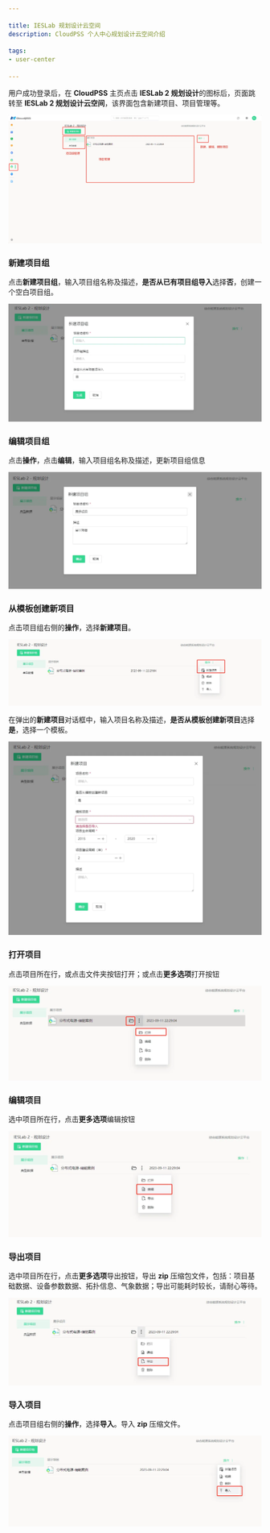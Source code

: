 ```yaml
---

title: IESLab 规划设计云空间
description: CloudPSS 个人中心规划设计云空间介绍

tags: 
- user-center

---
```


用户成功登录后，在 **CloudPSS** 主页点击 **IESLab 2 规划设计**的图标后，页面跳转至 **IESLab 2 规划设计云空间**，该界面包含新建项目、项目管理等。

![IESLab 规划设计云空间](./规划设计-个人中心.png "IESLab 规划设计云空间")

### 新建项目组

点击**新建项目组**，输入项目组名称及描述，**是否从已有项目组导入**选择**否**，创建一个空白项目组。

![新建项目组](./规划设计-新建项目组.png "新建项目组")

### 编辑项目组

点击**操作**，点击**编辑**，输入项目组名称及描述，更新项目组信息

![编辑项目组](./规划设计-编辑项目组.png "编辑项目组")

### 从模板创建新项目

点击项目组右侧的**操作**，选择**新建项目**。

![新建项目](./规划设计-新建项目.png "新建项目")

在弹出的**新建项目**对话框中，输入项目名称及描述，**是否从模板创建新项目**选择**是**，选择一个模板。

![从模板创建新项目](./规划设计-新建项目内容.png "从模板创建新项目")

### 打开项目

点击项目所在行，或点击文件夹按钮打开；或点击**更多选项**打开按钮

![打开项目](./规划设计-打开项目.png "打开项目")

### 编辑项目

选中项目所在行，点击**更多选项**编辑按钮

![编辑项目](./规划设计-编辑项目.png "编辑项目")

### 导出项目

选中项目所在行，点击**更多选项**导出按钮，导出 **zip** 压缩包文件，包括：项目基础数据、设备参数数据、拓扑信息、气象数据；导出可能耗时较长，请耐心等待。

![导出项目](./规划设计-导出项目.png "导出项目")

### 导入项目

点击项目组右侧的**操作**，选择**导入**。导入 **zip** 压缩文件。

![导入项目](./规划设计-导入项目.png "导入项目")

